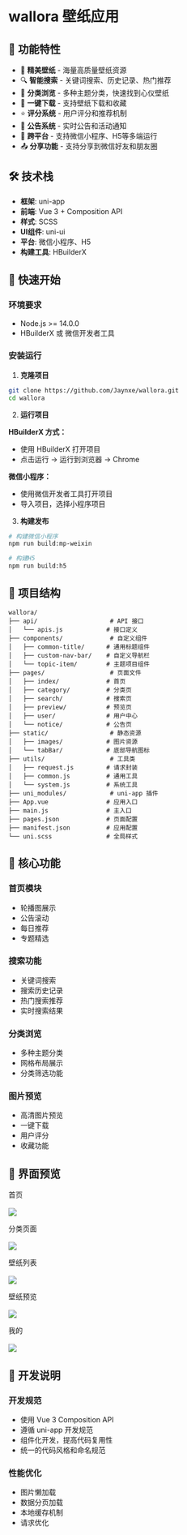 # wallora 壁纸应用

## 📱 功能特性

- 🎨 **精美壁纸** - 海量高质量壁纸资源
- 🔍 **智能搜索** - 关键词搜索、历史记录、热门推荐
- 📂 **分类浏览** - 多种主题分类，快速找到心仪壁纸
- 💾 **一键下载** - 支持壁纸下载和收藏
- ⭐ **评分系统** - 用户评分和推荐机制
- 📢 **公告系统** - 实时公告和活动通知
- 🔄 **跨平台** - 支持微信小程序、H5等多端运行
- 📤 **分享功能** - 支持分享到微信好友和朋友圈

## 🛠 技术栈

- **框架**: uni-app
- **前端**: Vue 3 + Composition API
- **样式**: SCSS
- **UI组件**: uni-ui
- **平台**: 微信小程序、H5
- **构建工具**: HBuilderX

## 🚀 快速开始

### 环境要求

- Node.js >= 14.0.0
- HBuilderX 或 微信开发者工具

### 安装运行

1. **克隆项目**
```bash
git clone https://github.com/Jaynxe/wallora.git
cd wallora
```

2. **运行项目**

**HBuilderX 方式：**
- 使用 HBuilderX 打开项目
- 点击运行 → 运行到浏览器 → Chrome

**微信小程序：**
- 使用微信开发者工具打开项目
- 导入项目，选择小程序项目


3. **构建发布**
```bash
# 构建微信小程序
npm run build:mp-weixin

# 构建H5
npm run build:h5
```

## 📁 项目结构

```
wallora/
├── api/                    # API 接口
│   └── apis.js            # 接口定义
├── components/             # 自定义组件
│   ├── common-title/      # 通用标题组件
│   ├── custom-nav-bar/    # 自定义导航栏
│   └── topic-item/        # 主题项目组件
├── pages/                  # 页面文件
│   ├── index/             # 首页
│   ├── category/          # 分类页
│   ├── search/            # 搜索页
│   ├── preview/           # 预览页
│   ├── user/              # 用户中心
│   └── notice/            # 公告页
├── static/                 # 静态资源
│   ├── images/            # 图片资源
│   └── tabBar/            # 底部导航图标
├── utils/                  # 工具类
│   ├── request.js         # 请求封装
│   ├── common.js          # 通用工具
│   └── system.js          # 系统工具
├── uni_modules/            # uni-app 插件
├── App.vue                # 应用入口
├── main.js                # 主入口
├── pages.json             # 页面配置
├── manifest.json          # 应用配置
└── uni.scss               # 全局样式
```

## 🎯 核心功能

### 首页模块
- 轮播图展示
- 公告滚动
- 每日推荐
- 专题精选

### 搜索功能
- 关键词搜索
- 搜索历史记录
- 热门搜索推荐
- 实时搜索结果

### 分类浏览
- 多种主题分类
- 网格布局展示
- 分类筛选功能

### 图片预览
- 高清图片预览
- 一键下载
- 用户评分
- 收藏功能

## 📱 界面预览
首页<br><br>
![](README_files/2.jpg)

分类页面<br><br>
![](README_files/3.jpg)

壁纸列表<br><br>
![](README_files/4.jpg)

壁纸预览<br><br>
![](README_files/5.jpg)

我的<br><br>
![](README_files/6.jpg)

## 🔧 开发说明

### 开发规范
- 使用 Vue 3 Composition API
- 遵循 uni-app 开发规范
- 组件化开发，提高代码复用性
- 统一的代码风格和命名规范

### 性能优化
- 图片懒加载
- 数据分页加载
- 本地缓存机制
- 请求优化

